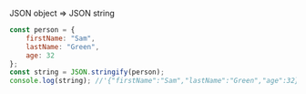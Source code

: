 JSON object => JSON string
```javascript
const person = {
    firstName: "Sam",
    lastName: "Green",
    age: 32
};
const string = JSON.stringify(person);
console.log(string); //'{"firstName":"Sam","lastName":"Green","age":32}'
```
